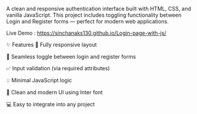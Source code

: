 A clean and responsive authentication interface built with HTML, CSS, and vanilla JavaScript. 
This project includes toggling functionality between Login and Register forms — perfect for modern web applications.

Live Demo : https://sinchanaks130.github.io/Login-page-with-js/

✨ Features
📱 Fully responsive layout

🔄 Seamless toggle between login and register forms

✅ Input validation (via required attributes)

💡 Minimal JavaScript logic

🎨 Clean and modern UI using Inter font

💻 Easy to integrate into any project
